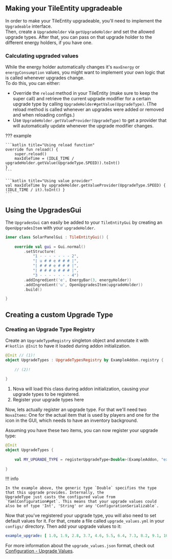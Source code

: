 ## Making your TileEntity upgradeable

In order to make your TileEntity upgradeable, you'll need to implement the `Upgradeable` interface.  
Then, create a `UpgradeHolder` via `getUpgradeHolder` and set the allowed upgrade types. After that, you can pass on that
upgrade holder to the different energy holders, if you have one.

### Calculating upgraded values

While the energy holder automatically changes it's `maxEnergy` or `energyConsumption` values, you might want to implement
your own logic that is called whenever upgrades change.  
To do this, you can either:

* Override the `reload` method in your TileEntity (make sure to keep the super call) and retrieve the current upgrade modifier
  for a certain upgrade type by calling `UpgradeHolder#getValue(UpgradeType)`. (The reload method is called whenever an
  upgrades were added or removed and when reloading configs.)
* Use `UpgradeHolder.getValueProvider(UpgradeType)` to get a provider that will automatically update whenever the upgrade modifier
  changes.

??? example

    ```kotlin title="Using reload function"
    override fun reload() {
        super.reload()
        maxIdleTime = (IDLE_TIME / upgradeHolder.getValue(UpgradeType.SPEED)).toInt()
    }
    ```

    ```kotlin title="Using value provider"
    val maxIdleTime by upgradeHolder.getValueProvider(UpgradeType.SPEED) { (IDLE_TIME / it).toInt() }
    ```

## Using the UpgradesGui

The `UpgradesGui` can easily be added to your `TileEntityGui` by creating an `OpenUpgradesItem` with your `upgradeHolder`.

```kotlin
inner class SolarPanelGui : TileEntityGui() {
    
    override val gui = Gui.normal()
        .setStructure(
            "1 - - - - - - - 2",
            "| u # # e # # # |",
            "| # # # e # # # |",
            "| # # # e # # # |",
            "3 - - - - - - - 4")
        .addIngredient('e', EnergyBar(3, energyHolder))
        .addIngredient('u', OpenUpgradesItem(upgradeHolder))
        .build()

}
```

## Creating a custom Upgrade Type

### Creating an Upgrade Type Registry

Create an `UpgradeTypeRegistry` singleton object and annotate it with `#!kotlin @Init` to have it loaded during addon initialization.

```kotlin
@Init // (1)!
object UpgradeTypes : UpgradeTypesRegistry by ExampleAddon.registry {
    
    // (2)!
    
}
```

1. Nova will load this class during addon initialization, causing your upgrade types to be registered.
2. Register your upgrade types here

Now, lets actually register an upgrade type. For that we'll need two `NovaItems`:
One for the actual item that is used by players and one for the icon in the GUI, which needs to have an inventory background.

Assuming you have these two items, you can now register your upgrade type:

```kotlin
@Init
object UpgradeTypes {
    
    val MY_UPGRADE_TYPE = registerUpgradeType<Double>(ExampleAddon, "example_upgrade", Items.EXAMPLE_UPGRADE, Items.GUI_EXAMPLE_UPGRADE)
    
}
```

!!! info

    In the example above, the generic type `Double` specifies the type that this upgrade provides. Internally, the
    UpgradeType just casts the configured value from `YamlConfiguration#get`. This means that your upgrade values could
    also be of type 'Int', 'String' or any 'ConfigurationSerializable`.

Now that you've registered your upgrade type, you will also need to set default values for it. For that, create a file
called `upgrade_values.yml` in your `configs/` directory. Then add your upgrade values to it:

```yaml title="upgrade_values.json"
example_upgrade: [ 1.0, 1.9, 2.8, 3.7, 4.6, 5.5, 6.4, 7.3, 8.2, 9.1, 10.0 ]
```

For more information about the `upgrade_values.json` format, check out
[Configuration - Upgrade Values](../../../admin/configuration.md#upgrade-values).